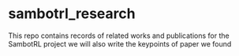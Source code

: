 # sambotrl_research
This repo contains records of related works and publications for the SambotRL project
we will also write the keypoints of paper we found
